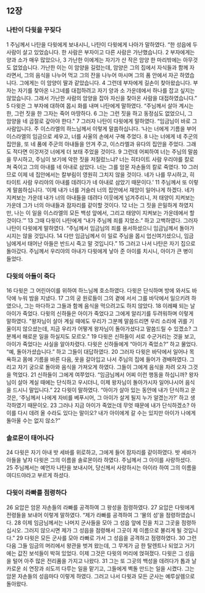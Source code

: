 ## 12장
### 나탄이 다윗을 꾸짖다
1 주님께서 나탄을 다윗에게 보내시니, 나탄이 다윗에게 나아가 말하였다. “한 성읍에 두 사람이 살고 있었습니다. 한 사람은 부자이고 다른 사람은 가난했습니다.
2 부자에게는 양과 소가 매우 많았으나,
3 가난한 이에게는 자기가 산 작은 암양 한 마리밖에는 아무것도 없었습니다. 가난한 이는 이 암양을 길렀는데, 암양은 그의 집에서 자식들과 함께 자라면서, 그의 음식을 나누어 먹고 그의 잔을 나누어 마시며 그의 품 안에서 자곤 하였습니다. 그에게는 이 암양이 딸과 같았습니다.
4 그런데 부자에게 길손이 찾아왔습니다. 부자는 자기를 찾아온 나그네를 대접하려고 자기 양과 소 가운데에서 하나를 잡고 싶지는 않았습니다. 그래서 가난한 사람의 암양을 잡아 자신을 찾아온 사람을 대접하였습니다.”
5 다윗은 그 부자에 대하여 몹시 화를 내며 나탄에게 말하였다. “주님께서 살아 계시는 한, 그런 짓을 한 그자는 죽어 마땅하다.
6 그는 그런 짓을 하고 동정심도 없었으니, 그 암양을 네 곱절로 갚아야 한다."
7 그러자 나탄이 다윗에게 말하였다. “임금님이 바로 그 사람입니다. 주 이스라엘의 하느님께서 이렇게 말씀하십니다. ‘나는 너에게 기름을 부어 이스라엘의 임금으로 세우고, 너를 사울의 손에서 구해 주었다.
8 나는 너에게 네 주군의 집안을, 또 네 품에 주군의 아내들을 안겨 주고, 이스라엘과 유다의 집안을 주었다. 그래도 적다면 이것저것 너에게 더 보태 주었을 것이다.
9 그런데 어찌하여 너는 주님의 말씀을 무시하고, 주님이 보기에 악한 짓을 저질렀느냐? 너는 히타이트 사람 우리야를 칼로 쳐 죽이고 그의 아내를 네 아내로 삼았다. 너는 그를 암몬 자손들의 칼로 죽였다.
10 그러므로 이제 네 집안에서는 칼부림이 영원히 그치지 않을 것이다. 네가 나를 무시하고, 히타이트 사람 우리야의 아내를 데려다가 네 아내로 삼았기 때문이다.’
11 주님께서 또 이렇게 말씀하십니다. ‘이제 내가 너를 거슬러 너의 집안에서 재앙이 일어나게 하겠다. 네가 지켜보는 가운데 내가 너의 아내들을 데려다 이웃에게 넘겨주리니, 저 태양이 지켜보는 가운데 그가 너의 아내들과 잠자리를 같이할 것이다.
12 너는 그 짓을 은밀하게 하였지만, 나는 이 일을 이스라엘의 모든 백성 앞에서, 그리고 태양이 지켜보는 가운데에서 할 것이다.’”
13 그때 다윗이 나탄에게 “내가 주님께 죄를 지었소.” 하고 고백하였다. 그러자 나탄이 다윗에게 말하였다. “주님께서 임금님의 죄를 용서하셨으니 임금님께서 돌아가시지는 않을 것입니다.
14 다만 임금님께서 이 일로 주님을 몹시 업신여기셨으니, 임금님에게서 태어난 아들은 반드시 죽고 말 것입니다.”
15 그러고 나서 나탄은 자기 집으로 돌아갔다. 주님께서 우리야의 아내가 다윗에게 낳아 준 아이를 치시니, 아이가 큰 병이 들었다.
### 다윗의 아들이 죽다
16 다윗은 그 어린아이를 위하여 하느님께 호소하였다. 다윗은 단식하며 방에 와서도 바닥에 누워 밤을 지냈다.
17 그의 궁 원로들이 그의 곁에 서서 그를 바닥에서 일으키려 하였으나, 그는 마다하고 그들과 함께 음식을 먹으려고도 하지 않았다.
18 이레째 되는 날 아이가 죽었다. 다윗의 신하들은 아이가 죽었다고 그에게 알리기를 두려워하며 이렇게 말하였다. "왕자님이 살아 계실 때에도 우리가 그분께 말씀드리면 우리 소리에 귀를 기울이지 않으셨는데, 지금 우리가 어떻게 왕자님이 돌아가셨다고 말씀드릴 수 있겠소? 그분께서 해로운 일을 하실지도 모르오."
19 다윗은 신하들이 서로 수군거리는 것을 보고, 아이가 죽었다는 사실을 알아차렸다. 다윗은 신하들에게 “아이가 죽었소?” 하고 물었다. “예, 돌아가셨습니다.” 하고 그들이 대답하였다.
20 그러자 다윗은 바닥에서 일어나 목욕하고 몸에 기름을 바른 다음, 옷을 갈아입고 나서 주님의 집에 들어가 경배하였다. 그리고 자기 궁으로 돌아와 음식을 가져오게 하였다. 그들이 그에게 음식을 차려 오자 그것을 먹었다.
21 신하들이 그에게 여쭈었다. “임금님께서 어찌 이런 행동을 하십니까? 왕자님이 살아 계실 때에는 단식하고 우시더니, 이제 왕자님이 돌아가시자 일어나시어 음식을 드시니 말입니다.”
22 다윗이 말하였다. “아이가 살아 있는 동안에 내가 단식하고 운 것은, ‘주님께서 나에게 자비를 베푸시어, 그 아이가 살게 될지 누가 알겠는가?’ 하고 생각하였기 때문이오.
23 그러나 지금 아이가 죽었는데 무엇 때문에 내가 단식하겠소? 아이를 다시 데려 올 수라도 있다는 말이오? 내가 아이에게 갈 수는 있지만 아이가 나에게 돌아올 수는 없지 않소?”
### 솔로몬이 태어나다
24 다윗은 자기 아내 밧 세바를 위로하고, 그에게 들어 잠자리를 같이하였다. 밧 세바가 아들을 낳자 다윗은 그의 이름을 솔로몬이라 하였다. 주님께서 그 아이를 사랑하셨다.
25 주님께서는 예언자 나탄을 보내시어, 당신께서 사랑하시는 아이라 하여 그의 이름을 여디드야라고 부르게 하셨다.
### 다윗이 라빠를 점령하다
26 요압은 암몬 자손들의 라빠를 공격하여 그 왕성을 점령하였다.
27 요압은 다윗에게 전령들을 보내어 이렇게 말하였다. “제가 라빠를 공격하여 그 ‘물의 성’을 점령하였습니다.
28 이제 임금님께서는 나머지 군사들을 모아 그 성읍 앞에 진을 치고 그곳을 점령하십시오. 그러지 않으시면 제가 그 성읍을 점령해서 그곳이 제 이름으로 불리게 될 것입니다.”
29 다윗은 모든 군사를 모아 라빠로 가서 그 성읍을 공격하고 점령하였다.
30 그런 다음 그들 임금의 머리에서 왕관을 벗겨 왔는데, 그 무게가 금 한 탈렌트나 되었고 거기에는 값진 보석들이 박혀 있었다. 이제 그것은 다윗의 머리에 얹혀졌다. 다윗은 그 성읍을 털어 아주 많은 전리품을 가지고 나왔다.
31 그는 또 그곳의 백성을 데려다가 톱과 날카로운 쇠 연장과 쇠도끼 다루는 일을 맡기고, 그들에게 벽돌 만드는 일을 시켰다. 그는 암몬 자손들의 성읍마다 이렇게 하였다. 그러고 나서 다윗과 모든 군사는 예루살렘으로 돌아왔다.
